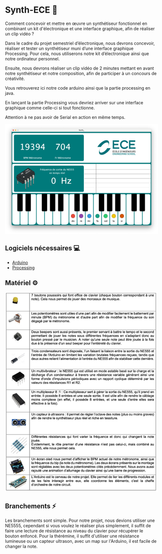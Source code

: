 # Synth-ECE 🎹

Comment concevoir et mettre en œuvre un synthétiseur fonctionnel en combinant un kit d'électronique et une interface graphique, afin de réaliser un clip vidéo ?

Dans le cadre du projet semestriel d’électronique, nous devrons concevoir, réaliser et tester un synthétiseur muni d’une interface graphique Processing. Pour cela, nous utiliserons notre kit d’électronique ainsi que notre ordinateur personnel. 

Ensuite, nous devrons réaliser un clip vidéo de 2 minutes mettant en avant notre synthétiseur et notre composition, afin de participer à un concours de créativité.

Vous retrouverez ici notre code arduino ainsi que la partie processing en java. 

En lançant la partie Processing vous devriez arriver sur une interface graphique comme celle-ci si tout fonctionne.  

Attention à ne pas avoir de Serial en action en même temps. 

![](./Ressources/processing.png)

## Logiciels nécessaires 💻

- [Arduino](https://www.arduino.cc/en/software)
- [Processing](https://processing.org/download)

## Matériel ⚙️

![](./Ressources/matos.png)

## Branchements ⚡️

Les branchements sont simple. Pour notre projet, nous devions utiliser une NE5555, cependant si vous voulez le réaliser plus simplement, il suffit de faire une lecture de résistance au niveau du clavier pour récupérer le bouton enfoncé.
Pour la thérémine, il suffit d'utiliser une résistance lumineuse ou un capteur ultrason, avec un map sur l'Arduino, il est facile de changer la note. 